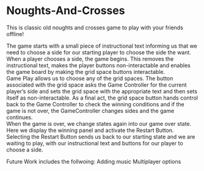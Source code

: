 # Noughts-And-Crosses
 This is classic old noughts and crosses game to play with your friends offline! <br>

The game starts with a small piece of instructional text informing us that we need to choose a side for our starting player to choose the side the want.
When a player chooses a side, the game begins. This removes the instructional text, makes the player buttons non-interactable and enables the game board by making the grid space buttons interactable.  <br>
Game Play allows us to choose any of the grid spaces. The button associated with the grid space asks the Game Controller for the current player’s side and sets the grid space with the appropriate text and then sets itself as non-interactable. As a final act, the grid space button hands control back to the Game Controller to check the winning conditions and if the game is not over, the GameController changes sides and the game continues.  <br>
When the game is over, we change states again into our game over state. Here we display the winning panel and activate the Restart Button. <br>
Selecting the Restart Button sends us back to our starting state and we are waiting to play, with our instructional text and buttons for our player to choose a side.

Future Work includes the follwoing:
Adding music
Multiplayer options
